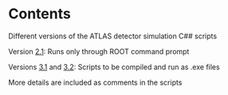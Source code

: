 # Contents

Different versions of the ATLAS detector simulation C## scripts

Version [2.1](https://github.com/istergak/MSc-Computational-Physics-AUTH/blob/main/Computational%20Particle%20Physics/%CE%94%CE%95%CE%98%202024/Simulation%20Codes/muon_atlas_v2_1.cpp): Runs only through ROOT command prompt

Versions [3.1](https://github.com/istergak/MSc-Computational-Physics-AUTH/blob/main/Computational%20Particle%20Physics/%CE%94%CE%95%CE%98%202024/Simulation%20Codes/muon_atlas_v3_1.cpp) and [3.2](https://github.com/istergak/MSc-Computational-Physics-AUTH/blob/main/Computational%20Particle%20Physics/%CE%94%CE%95%CE%98%202024/Simulation%20Codes/muon_atlas_v3_2.cpp): Scripts to be compiled and run as .exe files

More details are included as comments in the scripts
